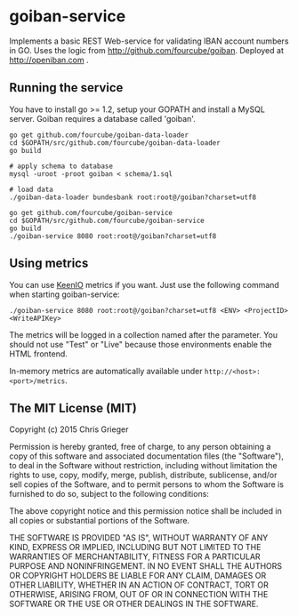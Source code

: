 goiban-service
==============

Implements a basic REST Web-service for validating IBAN account numbers in GO. Uses the logic from http://github.com/fourcube/goiban. Deployed at http://openiban.com .

Running the service
-------

You have to install go >= 1.2, setup your GOPATH and install a MySQL server.
Goiban requires a database called 'goiban'.

```
go get github.com/fourcube/goiban-data-loader
cd $GOPATH/src/github.com/fourcube/goiban-data-loader
go build

# apply schema to database
mysql -uroot -proot goiban < schema/1.sql

# load data
./goiban-data-loader bundesbank root:root@/goiban?charset=utf8

go get github.com/fourcube/goiban-service
cd $GOPATH/src/github.com/fourcube/goiban-service
go build
./goiban-service 8080 root:root@/goiban?charset=utf8
```

Using metrics
-------

You can use [KeenIO](http://keen.io) metrics if you want. Just use the following
command when starting goiban-service:

```
./goiban-service 8080 root:root@/goiban?charset=utf8 <ENV> <ProjectID> <WriteAPIKey>
```

The metrics will be logged in a collection named after the <ENV> parameter. You should not use "Test" or "Live" because those environments enable the HTML frontend.

In-memory metrics are automatically available under `http://<host>:<port>/metrics`.



The MIT License (MIT)
------
Copyright (c) 2015 Chris Grieger

Permission is hereby granted, free of charge, to any person obtaining a copy
of this software and associated documentation files (the "Software"), to deal
in the Software without restriction, including without limitation the rights
to use, copy, modify, merge, publish, distribute, sublicense, and/or sell
copies of the Software, and to permit persons to whom the Software is
furnished to do so, subject to the following conditions:

The above copyright notice and this permission notice shall be included in
all copies or substantial portions of the Software.

THE SOFTWARE IS PROVIDED "AS IS", WITHOUT WARRANTY OF ANY KIND, EXPRESS OR
IMPLIED, INCLUDING BUT NOT LIMITED TO THE WARRANTIES OF MERCHANTABILITY,
FITNESS FOR A PARTICULAR PURPOSE AND NONINFRINGEMENT. IN NO EVENT SHALL THE
AUTHORS OR COPYRIGHT HOLDERS BE LIABLE FOR ANY CLAIM, DAMAGES OR OTHER
LIABILITY, WHETHER IN AN ACTION OF CONTRACT, TORT OR OTHERWISE, ARISING FROM,
OUT OF OR IN CONNECTION WITH THE SOFTWARE OR THE USE OR OTHER DEALINGS IN
THE SOFTWARE.

